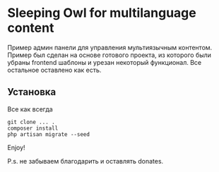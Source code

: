# Sleeping Owl for multilanguage content

Пример админ панели для управления мультиязычным контентом. Пример был сделан на основе готового проекта, из которого были
убраны frontend шаблоны и урезан некоторый функционал. Все остальное оставлено как есть.

## Установка
 
 Все как всегда
 
 ```
 git clone ... . 
 composer install
 php artisan migrate --seed
 ```
 
 Enjoy!
 
 P.s. не забываем благодарить и оставлять donates.
